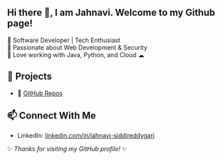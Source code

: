 ## Hi there 👋, I am Jahnavi. Welcome to my Github page!
🔹 Software Developer | Tech Enthusiast  
🔹 Passionate about Web Development & Security  
🔹 Love working with Java, Python, and Cloud ☁  

## 🚀 Projects
- 🔗 [GitHub Repos](https://github.com/janureddy9989?tab=repositories)

## 📫 Connect With Me
- LinkedIn: [linkedin.com/in/jahnavi-siddireddygari](https://www.linkedin.com/in/jahnavi-siddireddygari-5a4367234/)

✨ _Thanks for visiting my GitHub profile!_ ✨
